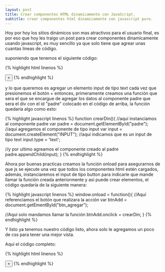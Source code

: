 ```yaml
---
layout: post
title: Crear componentes HTML dinamicamente con JavaScript.
subtitle: crear componentes html dinamicamente con javascript puro.
---
```


Hoy por hoy los sitios dinámicos son mas atractivos para el usuario final, es por eso que hoy les traigo un post para crear componentes dinamicamente usando javascript, es muy sencillo ya que solo tiene que agrear unas cuantas lineas de código.

suponiendo que tenemos el siguiente código:

{% highlight html linenos %}
<!DOCTYPE html>
<html lang="es">
 <head>
   <meta charset="UTF-8" />
   <title>Index</title>
   <script>
      //Aquí colocaremos el resto del código        
   </script>
 </head>

 <body>
   <div id="padre">
      
   </div>
   <input type="button" id="btn_agregar" value="+">
 </body>
</html>
{% endhighlight %}

y lo que queremos es agregar un elemento input de tipo text cada vez que presionemos el botón + entonces, primeramente creamos una función que sera el que se encargue de agregar los datos al componente padre que sera el div con el id "padre" colocado en el código de arriba, la función quedaría algo como esto:

{% highlight javascript linenos %}
function crearDin(){
   //aquí instanciamos al componente padre
   var padre = document.getElementById("padre");
   //aquí agregamos el componente de tipo input
   var input = document.createElement("INPUT");
   //aquí indicamos que es un input de tipo text
   input.type = 'text';
   
   //y por ultimo agreamos el componente creado al padre
   padre.appendChild(input);
 }
{% endhighlight %}

Ahora por buenas practicas creamos la función onload para asegurarnos de que js se ejecute una vez que todos los componentes html estén cargados, además, instanciaremos el input de tipo button para indicarle que mande llamar la función creada anteriormente y asi puede crear elementos, el código quedaría de la siguiente manera:

{% highlight javascript linenos %}
window.onload = function(){
   //Aquí referenciamos el botón que realizara la acción
   var btnAdd = document.getEmentById("btn_agregar");
   
   //Aquí solo mandamos llamar la función 
   btnAdd.onclick = crearDin;
}
{% endhighlight %}

Y listo ya tenemos nuestro código listo, ahora solo le agregamos un poco de css para tener una mejor vista.

Aquí el código completo:

{% highlight html linenos %}
<!DOCTYPE html>
<html lang="es">
 <head>
   <meta charset="UTF-8" />
   <title>Index</title>
   <script>
      function crearDin(){
         
         var padre = document.getElementById("padre");
         var input = document.createElement("INPUT");         
         input.type = 'text';

         padre.appendChild(input);
      } 
      window.onload = function(){
         
         var btnAdd = document.getEmentById("btn_agregar");   
         btnAdd.onclick = crearDin;
      }      
   </script>
 </head>
 <body>
   <div id="padre">
      
   </div>
   <input type="button" id="btn_agregar" value="+">
 </body>
</html>
{% endhighlight %}




